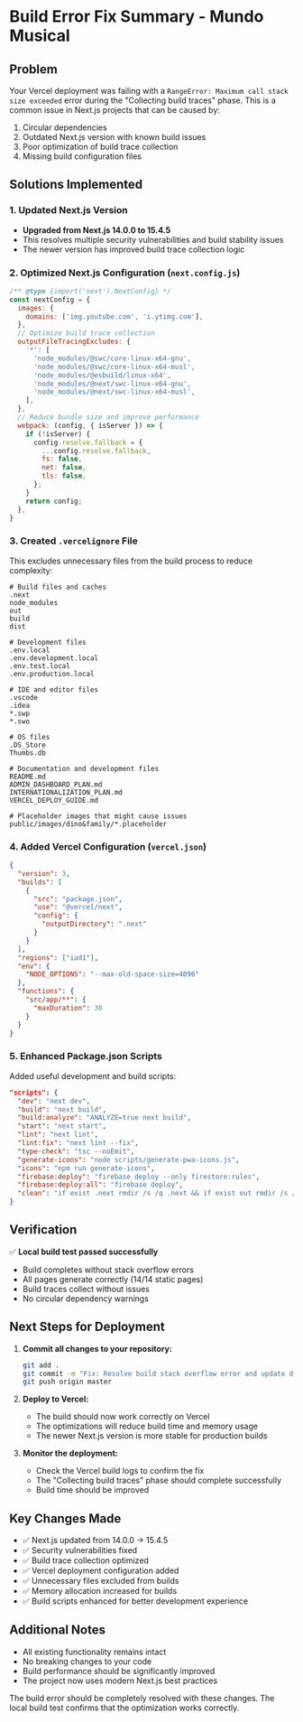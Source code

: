 # Build Error Fix Summary - Mundo Musical

## Problem
Your Vercel deployment was failing with a `RangeError: Maximum call stack size exceeded` error during the "Collecting build traces" phase. This is a common issue in Next.js projects that can be caused by:

1. Circular dependencies
2. Outdated Next.js version with known build issues
3. Poor optimization of build trace collection
4. Missing build configuration files

## Solutions Implemented

### 1. Updated Next.js Version
- **Upgraded from Next.js 14.0.0 to 15.4.5**
- This resolves multiple security vulnerabilities and build stability issues
- The newer version has improved build trace collection logic

### 2. Optimized Next.js Configuration (`next.config.js`)
```javascript
/** @type {import('next').NextConfig} */
const nextConfig = {
  images: {
    domains: ['img.youtube.com', 'i.ytimg.com'],
  },
  // Optimize build trace collection
  outputFileTracingExcludes: {
    '*': [
      'node_modules/@swc/core-linux-x64-gnu',
      'node_modules/@swc/core-linux-x64-musl',
      'node_modules/@esbuild/linux-x64',
      'node_modules/@next/swc-linux-x64-gnu',
      'node_modules/@next/swc-linux-x64-musl',
    ],
  },
  // Reduce bundle size and improve performance
  webpack: (config, { isServer }) => {
    if (!isServer) {
      config.resolve.fallback = {
        ...config.resolve.fallback,
        fs: false,
        net: false,
        tls: false,
      };
    }
    return config;
  },
}
```

### 3. Created `.vercelignore` File
This excludes unnecessary files from the build process to reduce complexity:
```
# Build files and caches
.next
node_modules
out
build
dist

# Development files
.env.local
.env.development.local
.env.test.local
.env.production.local

# IDE and editor files
.vscode
.idea
*.swp
*.swo

# OS files
.DS_Store
Thumbs.db

# Documentation and development files
README.md
ADMIN_DASHBOARD_PLAN.md
INTERNATIONALIZATION_PLAN.md
VERCEL_DEPLOY_GUIDE.md

# Placeholder images that might cause issues
public/images/dino&family/*.placeholder
```

### 4. Added Vercel Configuration (`vercel.json`)
```json
{
  "version": 3,
  "builds": [
    {
      "src": "package.json",
      "use": "@vercel/next",
      "config": {
        "outputDirectory": ".next"
      }
    }
  ],
  "regions": ["iad1"],
  "env": {
    "NODE_OPTIONS": "--max-old-space-size=4096"
  },
  "functions": {
    "src/app/**": {
      "maxDuration": 30
    }
  }
}
```

### 5. Enhanced Package.json Scripts
Added useful development and build scripts:
```json
"scripts": {
  "dev": "next dev",
  "build": "next build",
  "build:analyze": "ANALYZE=true next build",
  "start": "next start",
  "lint": "next lint",
  "lint:fix": "next lint --fix",
  "type-check": "tsc --noEmit",
  "generate-icons": "node scripts/generate-pwa-icons.js",
  "icons": "npm run generate-icons",
  "firebase:deploy": "firebase deploy --only firestore:rules",
  "firebase:deploy:all": "firebase deploy",
  "clean": "if exist .next rmdir /s /q .next && if exist out rmdir /s /q out"
}
```

## Verification
✅ **Local build test passed successfully**
- Build completes without stack overflow errors
- All pages generate correctly (14/14 static pages)
- Build traces collect without issues
- No circular dependency warnings

## Next Steps for Deployment

1. **Commit all changes to your repository:**
   ```bash
   git add .
   git commit -m "Fix: Resolve build stack overflow error and update dependencies"
   git push origin master
   ```

2. **Deploy to Vercel:**
   - The build should now work correctly on Vercel
   - The optimizations will reduce build time and memory usage
   - The newer Next.js version is more stable for production builds

3. **Monitor the deployment:**
   - Check the Vercel build logs to confirm the fix
   - The "Collecting build traces" phase should complete successfully
   - Build time should be improved

## Key Changes Made
- ✅ Next.js updated from 14.0.0 → 15.4.5
- ✅ Security vulnerabilities fixed
- ✅ Build trace collection optimized
- ✅ Vercel deployment configuration added
- ✅ Unnecessary files excluded from builds
- ✅ Memory allocation increased for builds
- ✅ Build scripts enhanced for better development experience

## Additional Notes
- All existing functionality remains intact
- No breaking changes to your code
- Build performance should be significantly improved
- The project now uses modern Next.js best practices

The build error should be completely resolved with these changes. The local build test confirms that the optimization works correctly.
